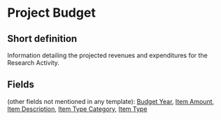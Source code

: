 # Project Budget
## Short definition
Information detailing the projected revenues and expenditures for the Research Activity.
## Fields
(other fields not mentioned in any template):
[Budget Year](../Object-Fields/Project%20Budget/Budget%20Year.md),
[Item Amount](../Object-Fields/Project%20Budget/Item%20Amount.md),
[Item Description](../Object-Fields/Project%20Budget/Item%20Description.md),
[Item Type Category](../Object-Fields/Project%20Budget/Item%20Type%20Category.md),
[Item Type](../Object-Fields/Project%20Budget/Item%20Type.md)
